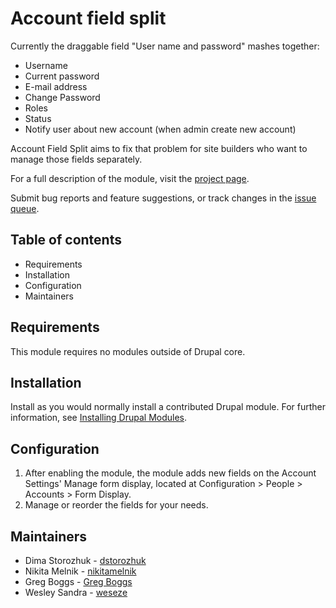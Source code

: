 # Account field split

Currently the draggable field "User name and password" mashes together:

- Username
- Current password
- E-mail address
- Change Password
- Roles
- Status
- Notify user about new account (when admin create new account)

Account Field Split aims to fix that problem for site builders who want to
manage those fields separately.

For a full description of the module, visit the
[project page](https://www.drupal.org/project/account_field_split).

Submit bug reports and feature suggestions, or track changes in the
[issue queue](https://www.drupal.org/project/issues/account_field_split).


## Table of contents

- Requirements
- Installation
- Configuration
- Maintainers


## Requirements

This module requires no modules outside of Drupal core.


## Installation

Install as you would normally install a contributed Drupal module. For further
information, see
[Installing Drupal Modules](https://www.drupal.org/docs/extending-drupal/installing-drupal-modules).


## Configuration

1. After enabling the module, the module adds new fields on the Account
   Settings' Manage form display, located at Configuration > People >
   Accounts > Form Display.
2. Manage or reorder the fields for your needs.


## Maintainers

- Dima Storozhuk - [dstorozhuk](https://www.drupal.org/u/dstorozhuk)
- Nikita Melnik - [nikitamelnik](https://www.drupal.org/u/nikitamelnik)
- Greg Boggs - [Greg Boggs](https://www.drupal.org/u/greg-boggs)
- Wesley Sandra - [weseze](https://www.drupal.org/u/weseze)
